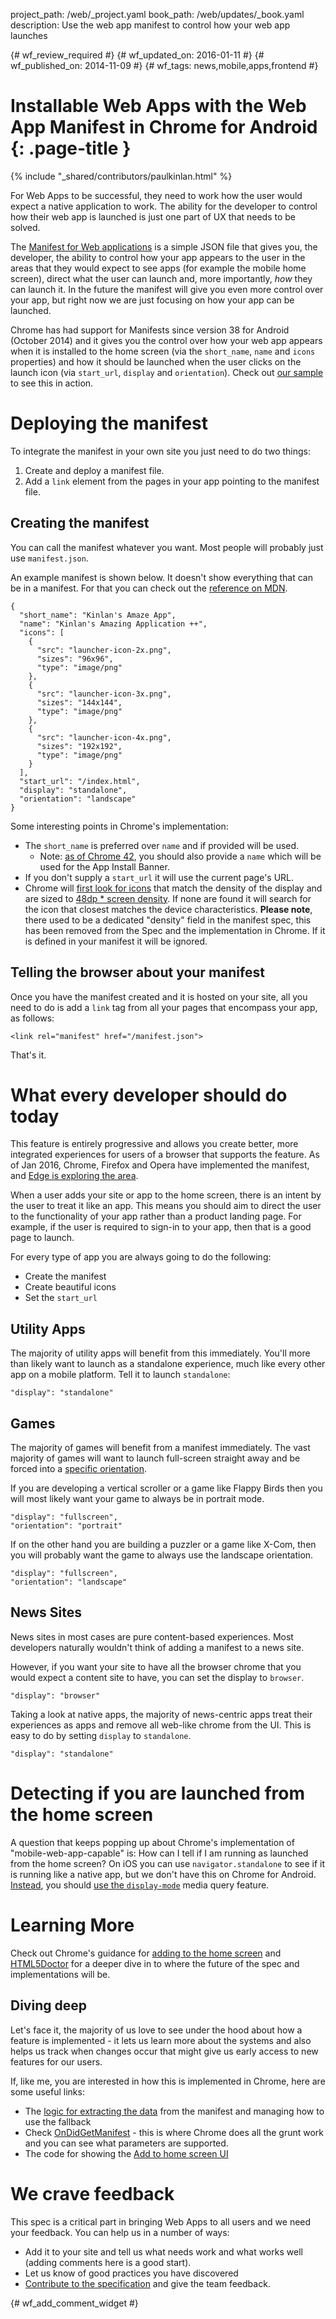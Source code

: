 project_path: /web/_project.yaml
book_path: /web/updates/_book.yaml
description: Use the web app manifest to control how your web app launches

{# wf_review_required #}
{# wf_updated_on: 2016-01-11 #}
{# wf_published_on: 2014-11-09 #}
{# wf_tags: news,mobile,apps,frontend #}

# Installable Web Apps with the Web App Manifest in Chrome for Android {: .page-title }

{% include "_shared/contributors/paulkinlan.html" %}



For Web Apps to be successful, they need to work how the user would expect a native application to work. The ability for the developer to control how their web app is launched is just one part of UX that needs to be solved.

The [Manifest for Web applications](https://w3c.github.io/manifest/) is a simple JSON file that gives you, the developer, the ability to control how your app appears to the user in the areas that they would expect to see apps (for example the mobile home screen), direct what the user can launch and, more importantly, *how* they can launch it.  In the future the manifest will give you even more control over your app, but right now we are just focusing on how your app can be launched.

Chrome has had support for Manifests since version 38 for Android (October 2014) and it gives you the control over how your web app appears when it is installed to the home screen (via the `short_name`, `name` and `icons` properties) and how it should be launched when the user clicks on the launch icon (via `start_url`, `display` and `orientation`).  Check out [our sample](https://github.com/GoogleChrome/samples/tree/gh-pages/web-application-manifest) to see this in action.

# Deploying the manifest

To integrate the manifest in your own site you just need to do two things:

1.  Create and deploy a manifest file.
2.  Add a `link` element from the pages in your app pointing to the manifest file.

## Creating the manifest

You can call the manifest whatever you want.  Most people will probably just use `manifest.json`.

An example manifest is shown below. It doesn't show everything that can be in a manifest. For that you can check out the [reference on MDN](https://developer.mozilla.org/en-US/docs/Web/Manifest).


    {
      "short_name": "Kinlan's Amaze App",
      "name": "Kinlan's Amazing Application ++",
      "icons": [
        {
          "src": "launcher-icon-2x.png",
          "sizes": "96x96",
          "type": "image/png"
        },
        {
          "src": "launcher-icon-3x.png",
          "sizes": "144x144",
          "type": "image/png"
        },
        {
          "src": "launcher-icon-4x.png",
          "sizes": "192x192",
          "type": "image/png"
        }
      ],
      "start_url": "/index.html",
      "display": "standalone",
      "orientation": "landscape"
    }
    

Some interesting points in Chrome's implementation:

*  The `short_name` is preferred over `name` and if provided will be used.
   * Note: [as of Chrome 42](https://developers.google.com/web/updates/2015/03/increasing-engagement-with-app-install-banners-in-chrome-for-android?hl=en), you
     should also provide a `name` which will be used for the App Install Banner.
*  If you don't supply a `start_url` it will use the current page's URL.
*  Chrome will [first look for icons](https://code.google.com/p/chromium/codesearch#chromium/src/chrome/browser/android/webapps/add_to_homescreen_data_fetcher.cc&l=115) that match the density of the display and are sized to [48dp * screen density](https://code.google.com/p/chromium/codesearch#chromium/src/chrome/browser/android/shortcut_helper.cc&l=42). If none are found it will search for the icon that closest matches the device characteristics. **Please note**, there used to be a dedicated "density" field in the manifest spec, this has been removed from the Spec and the implementation in Chrome.  If it is defined in your manifest it will be ignored.

## Telling the browser about your manifest

Once you have the manifest created and it is hosted on your site, all you need to do is add a `link` tag from all your pages that encompass your app, as follows:


    <link rel="manifest" href="/manifest.json">
    

That's it.

# What every developer should do today

This feature is entirely progressive and allows you create better, more integrated experiences for users of a browser that supports the feature.  As of Jan 2016, Chrome, Firefox and Opera have implemented the manifest, and [Edge is exploring the area](https://developer.microsoft.com/en-us/microsoft-edge/platform/status/webapplicationmanifest).

When a user adds your site or app to the home screen, there is an intent by the user to treat it like an app.  This means you should aim to direct the user to the functionality of your app rather than a product landing page. For example, if the user is required to sign-in to your app, then that is a good page to launch.

For every type of app you are always going to do the following:

*  Create the manifest
*  Create beautiful icons
*  Set the `start_url`

## Utility Apps

The majority of utility apps will benefit from this immediately.  You'll more than likely want to launch as a standalone experience, much like every other app on a mobile platform. Tell it to launch `standalone`:


    "display": "standalone"
    

## Games

The majority of games will benefit from a manifest immediately.  The vast majority of games will want to launch full-screen straight away and be forced into a [specific orientation](https://w3c.github.io/screen-orientation/#idl-def-OrientationLockType).

If you are developing a vertical scroller or a game like Flappy Birds then you will most likely want your game to always be in portrait mode.


    "display": "fullscreen",
    "orientation": "portrait"
    

If on the other hand you are building a puzzler or a game like X-Com, then you will probably want the game to always use the landscape orientation.


    "display": "fullscreen",
    "orientation": "landscape"
    

## News Sites

News sites in most cases are pure content-based experiences.  Most developers naturally wouldn't think of adding a manifest to a news site.

However, if you want your site to have all the browser chrome that you would expect a content site to have, you can set the display to `browser`.


    "display": "browser"
    

Taking a look at native apps, the majority of news-centric apps treat their experiences as apps and remove all web-like chrome from the UI.  This is easy to do by setting `display` to `standalone`.


    "display": "standalone"
    

# Detecting if you are launched from the home screen

A question that keeps popping up about Chrome's implementation of "mobile-web-app-capable" is: How can I tell if
I am running as launched from the home screen?  On iOS you can use `navigator.standalone` to see if it is running
like a native app, but we don't have this on Chrome for Android. [Instead](https://code.google.com/p/chromium/issues/detail?id=289113), you should [use the `display-mode`](https://developers.google.com/web/updates/2015/10/display-mode) media query feature.



# Learning More

Check out Chrome's guidance for [adding to the home screen](https://developer.chrome.com/multidevice/android/installtohomescreen#supporting) and [HTML5Doctor](http://html5doctor.com/web-manifest-specification/) for a deeper dive in
to where the future of the spec and implementations will be.

## Diving deep

Let's face it, the majority of us love to see under the hood about how a feature is implemented - it lets us learn more about the systems and also helps us track when changes occur that might give us early access to new features for our users.

If, like me, you are interested in how this is implemented in Chrome, here are some useful links:

*  The [logic for extracting the data](https://code.google.com/p/chromium/codesearch#chromium/src/chrome/browser/android/shortcut_helper.cc) from the manifest and managing how to use the fallback
*  Check [OnDidGetManifest](https://code.google.com/p/chromium/codesearch#chromium/src/chrome/browser/android/webapps/add_to_homescreen_data_fetcher.cc&l=105&q=ondidgetmanifest) - this is where Chrome does all the grunt work and you can see what parameters are supported.
*  The code for showing the [Add to home screen UI](https://code.google.com/p/chromium/codesearch#chromium/src/chrome/android/java/src/org/chromium/chrome/browser/webapps/AddToHomescreenDialog.java)

# We crave feedback

This spec is a critical part in bringing Web Apps to all users and we need your feedback. You can help us in a number of ways:

*  Add it to your site and tell us what needs work and what works well (adding comments here is a good start).
*  Let us know of good practices you have discovered
*  [Contribute to the specification](https://w3c.github.io/manifest/) and give the team feedback.


{# wf_add_comment_widget #}
